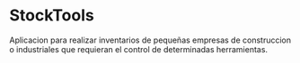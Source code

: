 # StockTools

Aplicacion para realizar inventarios de pequeñas empresas de construccion o industriales que requieran el control de determinadas herramientas.